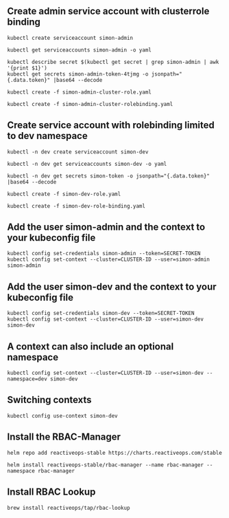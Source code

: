 ## Create admin service account with clusterrole binding

```
kubectl create serviceaccount simon-admin

kubectl get serviceaccounts simon-admin -o yaml

kubectl describe secret $(kubectl get secret | grep simon-admin | awk '{print $1}')
kubectl get secrets simon-admin-token-4tjmg -o jsonpath="{.data.token}" |base64 --decode

kubectl create -f simon-admin-cluster-role.yaml

kubectl create -f simon-admin-cluster-rolebinding.yaml
```


## Create service account with rolebinding limited to dev namespace

```
kubectl -n dev create serviceaccount simon-dev

kubectl -n dev get serviceaccounts simon-dev -o yaml

kubectl -n dev get secrets simon-token -o jsonpath="{.data.token}" |base64 --decode

kubectl create -f simon-dev-role.yaml

kubectl create -f simon-dev-role-binding.yaml
```

## Add the user simon-admin and the context to your kubeconfig file
```
kubectl config set-credentials simon-admin --token=SECRET-TOKEN
kubectl config set-context --cluster=CLUSTER-ID --user=simon-admin simon-admin
```
## Add the user simon-dev and the context to your kubeconfig file
```
kubectl config set-credentials simon-dev --token=SECRET-TOKEN
kubectl config set-context --cluster=CLUSTER-ID --user=simon-dev simon-dev
```

## A context can also include an optional namespace
```
kubectl config set-context --cluster=CLUSTER-ID --user=simon-dev --namespace=dev simon-dev
```

## Switching contexts
```
kubectl config use-context simon-dev
```

## Install the RBAC-Manager

```
helm repo add reactiveops-stable https://charts.reactiveops.com/stable

helm install reactiveops-stable/rbac-manager --name rbac-manager --namespace rbac-manager
```

## Install RBAC Lookup

```
brew install reactiveops/tap/rbac-lookup
```
